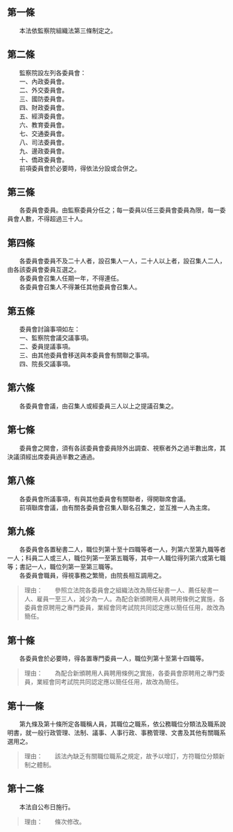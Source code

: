 第一條 
-------
　　本法依監察院組織法第三條制定之。  


第二條 
-------
　　監察院設左列各委員會：  
　　一、內政委員會。  
　　二、外交委員會。  
　　三、國防委員會。  
　　四、財政委員會。  
　　五、經濟委員會。  
　　六、教育委員會。  
　　七、交通委員會。  
　　八、司法委員會。  
　　九、邊政委員會。  
　　十、僑政委員會。  
　　前項委員會於必要時，得依法分設或合併之。  


第三條 
-------
　　各委員會委員。由監察委員分任之；每一委員以任三委員會委員為限，每一委員會人數，不得超過三十人。  


第四條 
-------
　　各委員會委員不及二十人者，設召集人一人，二十人以上者，設召集人二人，由各該委員會委員互選之。  
　　各委員會召集人任期一年，不得連任。  
　　各委員會召集人不得兼任其他委員會召集人。  


第五條 
-------
　　委員會討論事項如左：  
　　一、監察院會議交議事項。  
　　二、委員提議事項。  
　　三、由其他委員會移送與本委員會有關聯之事項。  
　　四、院長交議事項。  


第六條 
-------
　　各委員會會議，由召集人或經委員三人以上之提議召集之。  


第七條 
-------
　　委員會之開會，須有各該委員會委員除外出調查、視察者外之過半數出席，其決議須經出席委員過半數之通過。  


第八條 
-------
　　各委員會所議事項，有與其他委員會有關聯者，得開聯席會議。  
　　前項聯席會議，由有關各委員會召集人聯名召集之，並互推一人為主席。  


第九條 
-------
　　各委員會各置秘書二人，職位列第十至十四職等者一人，列第六至第九職等者一人；科員二人或三人，職位列第一至第五職等，其中一人職位得列第六或第七職等；書記一人，職位列第一至第三職等。  
　　各委員會職員，得視事務之繁簡，由院長相互調用之。  
> 理由：　　參照立法院各委員會之組織法改為簡任秘書一人、薦任秘書一人、雇員一至三人，減少為一人。為配合新頒聘用人員聘用條例之實施，各委員會原聘用之專門委員，業經會同考試院共同認定應以簡任任用，故改為簡任。



第十條 
-------
　　各委員會於必要時，得各置專門委員一人，職位列第十至第十四職等。  
> 理由：　　為配合新頒聘用人員聘用條例之實施，各委員會原聘用之專門委員，業經會同考試院共同認定應以簡任任用，故改為簡任。



第十一條 
---------
　　第九條及第十條所定各職稱人員，其職位之職系，依公務職位分類法及職系說明書，就一般行政管理、法制、議事、人事行政、事務管理、文書及其他有關職系選用之。  
> 理由：　　該法內缺乏有關職位職系之規定，故予以增訂，方符職位分類新制之體制。



第十二條 
---------
　　本法自公布日施行。  
> 理由：　　條次修改。